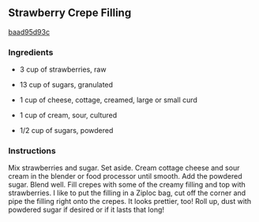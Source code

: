 ## Strawberry Crepe Filling

[baad95d93c](http://tastykitchen.com/recipes/breakfastbrunch/strawberry-crepe-filling/)

### Ingredients

 - 3 cup of strawberries, raw

 - 13 cup of sugars, granulated

 - 1 cup of cheese, cottage, creamed, large or small curd

 - 1 cup of cream, sour, cultured

 - 1/2 cup of sugars, powdered

### Instructions

Mix strawberries and sugar. Set aside. Cream cottage cheese and sour cream in the blender or food processor until smooth. Add the powdered sugar. Blend well. Fill crepes with some of the creamy filling and top with strawberries. I like to put the filling in a Ziploc bag, cut off the corner and pipe the filling right onto the crepes. It looks prettier, too! Roll up, dust with powdered sugar if desired or if it lasts that long!